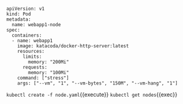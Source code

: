 

```
apiVersion: v1
kind: Pod
metadata:
  name: webapp1-node
spec:
  containers:
  - name: webapp1
	image: katacoda/docker-http-server:latest
    resources:
      limits:
        memory: "200Mi"
      requests:
        memory: "100Mi"
    command: ["stress"]
    args: ["--vm", "1", "--vm-bytes", "150M", "--vm-hang", "1"]
```
`kubectl create -f node.yaml`{{execute}}
`kubectl get nodes`{{exec}}
